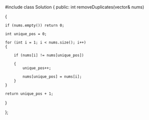 #include <vector>
class Solution {
public:
    int removeDuplicates(vector<int>& nums) 
        
{
        
    if (nums.empty()) return 0;

    int unique_pos = 0;

    for (int i = 1; i < nums.size(); i++)
    {
        
        if (nums[i] != nums[unique_pos])
        
        {
            unique_pos++;
            
            nums[unique_pos] = nums[i]; 
        }
    }

    return unique_pos + 1;
}

};
